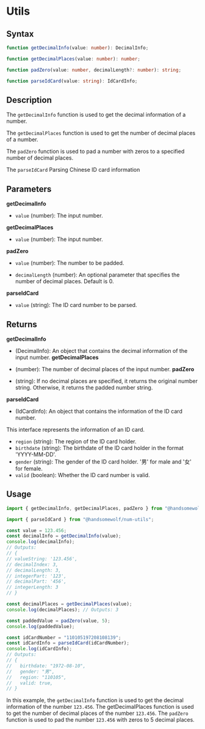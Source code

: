 # Utils

## Syntax

```ts
function getDecimalInfo(value: number): DecimalInfo;

function getDecimalPlaces(value: number): number;

function padZero(value: number, decimalLength?: number): string;

function parseIdCard(value: string): IdCardInfo;
```

## Description

The `getDecimalInfo` function is used to get the decimal information of a number.

The `getDecimalPlaces` function is used to get the number of decimal places of a number.

The `padZero` function is used to pad a number with zeros to a specified number of decimal places.

The `parseIdCard` Parsing Chinese ID card information

## Parameters

**getDecimalInfo**

- `value` (number): The input number.

**getDecimalPlaces**

- `value` (number): The input number.

**padZero**

- `value` (number): The number to be padded.

- `decimalLength` (number): An optional parameter that specifies the number of decimal places. Default is 0.

**parseIdCard**

- `value` (string): The ID card number to be parsed.

## Returns

**getDecimalInfo**

- (DecimalInfo): An object that contains the decimal information of the input number.
  **getDecimalPlaces**

- (number): The number of decimal places of the input number.
  **padZero**

- (string): If no decimal places are specified, it returns the original number string. Otherwise, it returns the padded number string.

**parseIdCard**

- (IdCardInfo): An object that contains the information of the ID card number.

This interface represents the information of an ID card.

- `region` (string): The region of the ID card holder.
- `birthdate` (string): The birthdate of the ID card holder in the format 'YYYY-MM-DD'.
- `gender` (string): The gender of the ID card holder. '男' for male and '女' for female.
- `valid` (boolean): Whether the ID card number is valid.

## Usage

```ts
import { getDecimalInfo, getDecimalPlaces, padZero } from "@handsomewolf/num-utils"; // Outputs: '123.45600'

import { parseIdCard } from "@handsomewolf/num-utils";

const value = 123.456;
const decimalInfo = getDecimalInfo(value);
console.log(decimalInfo);
// Outputs:
// {
// valueString: '123.456',
// decimalIndex: 3,
// decimalLength: 3,
// integerPart: '123',
// decimalPart: '456',
// integerLength: 3
// }

const decimalPlaces = getDecimalPlaces(value);
console.log(decimalPlaces); // Outputs: 3

const paddedValue = padZero(value, 5);
console.log(paddedValue);

const idCardNumber = "110105197208108139";
const idCardInfo = parseIdCard(idCardNumber);
console.log(idCardInfo);
// Outputs:
// {
//   birthdate: "1972-08-10",
//   gender: "男",
//   region: "110105",
//   valid: true,
// }
```

In this example, the `getDecimalInfo` function is used to get the decimal information of the number `123.456`. The getDecimalPlaces function is used to get the number of decimal places of the number `123.456`. The `padZero` function is used to pad the number `123.456` with zeros to 5 decimal places.
